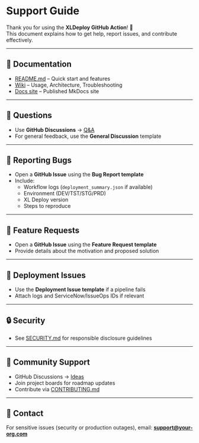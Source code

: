 # Support Guide

Thank you for using the **XLDeploy GitHub Action**! 🚀  
This document explains how to get help, report issues, and contribute effectively.

---

## 📖 Documentation
- [README.md](README.md) – Quick start and features
- [Wiki](wiki/) – Usage, Architecture, Troubleshooting
- [Docs site](https://your-org.github.io/xldeploy-github-action) – Published MkDocs site

---

## 🙋 Questions
- Use **GitHub Discussions** → [Q&A](../../discussions/categories/q-a)
- For general feedback, use the **General Discussion** template

---

## 🐞 Reporting Bugs
- Open a **GitHub Issue** using the **Bug Report template**
- Include:
  - Workflow logs (`deployment_summary.json` if available)
  - Environment (DEV/TST/STG/PRD)
  - XL Deploy version
  - Steps to reproduce

---

## 🌟 Feature Requests
- Open a **GitHub Issue** using the **Feature Request template**
- Provide details about the motivation and proposed solution

---

## 🚀 Deployment Issues
- Use the **Deployment Issue template** if a pipeline fails
- Attach logs and ServiceNow/IssueOps IDs if relevant

---

## 🔒 Security
- See [SECURITY.md](SECURITY.md) for responsible disclosure guidelines

---

## 💬 Community Support
- GitHub Discussions → [Ideas](../../discussions/categories/ideas)
- Join project boards for roadmap updates
- Contribute via [CONTRIBUTING.md](CONTRIBUTING.md)

---

## 📧 Contact
For sensitive issues (security or production outages), email: **support@your-org.com**
